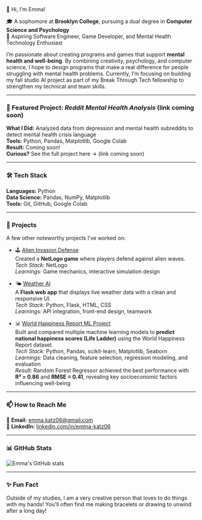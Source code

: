 👋 Hi, I'm Emma!  

🎓 A sophomore at **Brooklyn College**, pursuing a dual degree in **Computer Science and Psychology**  
🔭 Aspiring Software Engineer, Game Developer, and Mental Health Technology Enthusiast  

I’m passionate about creating programs and games that support **mental health and well-being**. By combining creativity, psychology, and computer science, I hope to design programs that make a real difference for people struggling with mental health problems. Currently, I’m focusing on building my fall studio AI project as part of my Break Through Tech fellowship to strengthen my technical and team skills.  

---

### 🎯 Featured Project: *Reddit Mental Health Analysis* (link coming soon)  
**What I Did:** Analyzed data from depression and mental health subreddits to detect mental health crisis language  
**Tools:** Python, Pandas, Matplotlib, Google Colab  
**Result:** Coming soon!  
**Curious?** See the full project here → (link coming soon)  

---

### 🛠 Tech Stack  
**Languages:** Python  
**Data Science:** Pandas, NumPy, Matplotlib  
**Tools:** Git, GitHub, Google Colab  

---

### 🚀 Projects  
A few other noteworthy projects I’ve worked on:  

- 🕹️ [Alien Invasion Defense](https://github.com/emmakatz06/alienInvasion/blob/main/README.md)  
  Created a **NetLogo game** where players defend against alien waves.  
  *Tech Stack:* NetLogo  
  *Learnings:* Game mechanics, interactive simulation design  

- 🌤️ [Weather AI](https://github.com/drod75/inner-wind/blob/main/README.md)  
  A **Flask web app** that displays live weather data with a clean and responsive UI.  
  *Tech Stack:* Python, Flask, HTML, CSS  
  *Learnings:* API integration, front-end design, teamwork  

- 📊 [World Happiness Report ML Project](https://github.com/emmakatz06/lab8assignment)  
  Built and compared multiple machine learning models to **predict national happiness scores (Life Ladder)** using the World Happiness Report dataset.  
  *Tech Stack:* Python, Pandas, scikit-learn, Matplotlib, Seaborn  
  *Learnings:* Data cleaning, feature selection, regression modeling, and evaluation  
  *Result:* Random Forest Regressor achieved the best performance with **R² = 0.86** and **RMSE = 0.41**, revealing key socioeconomic factors influencing well-being  

---

### 📫 How to Reach Me  
📧 **Email:** [emma.katz06@gmail.com](mailto:emma.katz06@gmail.com)  
💼 **LinkedIn:** [linkedin.com/in/emma-katz06](https://www.linkedin.com/in/emma-katz06/)  

---

### 📊 GitHub Stats  
![Emma's GitHub stats](https://github-readme-stats.vercel.app/api?username=emmakatz06&show_icons=true&theme=radical)  

---

### ✨ Fun Fact  
Outside of my studies, I am a very creative person that loves to do things with my hands! You'll often find me making bracelets or drawing to unwind after a long day!  









<!--
**emmakatz06/emmakatz06** is a ✨ _special_ ✨ repository because its `README.md` (this file) appears on your GitHub profile.

Here are some ideas to get you started:

- 🔭 I’m currently working on ...
- 🌱 I’m currently learning ...
- 👯 I’m looking to collaborate on ...
- 🤔 I’m looking for help with ...
- 💬 Ask me about ...
- 📫 How to reach me: ...
- 😄 Pronouns: ...
- ⚡ Fun fact: ...
-->
